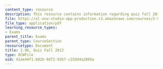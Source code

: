 ```yaml
---
content_type: resource
description: This resource contains information regarding quiz fall 2012.
file: https://ol-ocw-studio-app-production.s3.amazonaws.com/courses/2-96-management-in-engineering-fall-2012/41ae44f1b02b9df292b7c25dd4a2895a_MIT2_96F12_quiz12qs1.pdf
file_type: application/pdf
learning_resource_types:
- Exams
parent_title: Exams
parent_type: CourseSection
resourcetype: Document
title: 2.96, Quiz Fall 2012
type: OCWFile
uid: 41ae44f1-b02b-9df2-92b7-c25dd4a2895a
---
```

